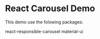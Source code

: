 # React Carousel Demo

This demo use the folowing packages:

react-responsible-carousel
material-ui


